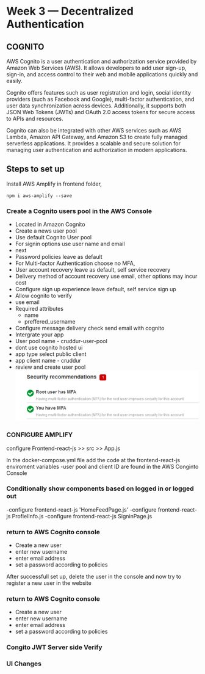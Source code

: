 # Week 3 — Decentralized Authentication

## COGNITO

AWS Cognito is a user authentication and authorization service provided by Amazon Web Services (AWS). It allows developers to add user sign-up, sign-in, and access control to their web and mobile applications quickly and easily.

Cognito offers features such as user registration and login, social identity providers (such as Facebook and Google), multi-factor authentication, and user data synchronization across devices. Additionally, it supports both JSON Web Tokens (JWTs) and OAuth 2.0 access tokens for secure access to APIs and resources.

Cognito can also be integrated with other AWS services such as AWS Lambda, Amazon API Gateway, and Amazon S3 to create fully managed serverless applications. It provides a scalable and secure solution for managing user authentication and authorization in modern applications.

## Steps to set up

Install AWS Amplify in frontend folder, 

```
npm i aws-amplify --save
```

### Create a Cognito users pool in the AWS Console

- Located in Amazon Cognito
- Create a news user pool
- Use default Cognito User pool
- For signin options use user name and email
- next
- Password policies leave as default
- For Multi-factor Authentication choose no MFA, 
- User account recovery leave as default, self service recovery
- Delivery method of account recovery use email, other options may incur cost
- Configure sign up experience leave default, self service sign up
- Allow cognito to verify
- use email
- Required attributes
  - name 
  - preffered_username
- Configure message delivery check send email with cognito
- Intergrate your app
- User pool name - cruddur-user-pool
- dont use cognito hosted ui
- app type select public client
- app client name - cruddur
- review and create user pool
![Added MFA to root and User Account](assets/MFA.png)
### CONFIGURE AMPLIFY

configure Frontend-react-js >> src >> App.js

In the docker-compose.yml file add the code at the frontend-react-js enviroment variables
-user pool and client ID are found in the AWS Conginto Console

### Conditionally show components based on logged in or logged out

-configure frontend-react-js 'HomeFeedPage.js'
-configure frontend-react-js ProfielInfo.js
-configure frontend-react-js SigninPage.js


### return to AWS Cognito console

- Create a new user
- enter new username
- enter email address
- set a password according to policies

After successfull set up, delete the user in the console and now try to register a new user in the website

### return to AWS Cognito console

- Create a new user
- enter new username
- enter email address
- set a password according to policies

### Congito JWT Server side Verify



### UI Changes 
 
 
